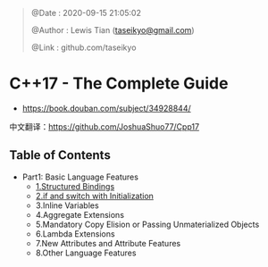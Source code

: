 > @Date    : 2020-09-15 21:05:02
>
> @Author  : Lewis Tian (taseikyo@gmail.com)
>
> @Link    : github.com/taseikyo

# C++17 - The Complete Guide

- https://book.douban.com/subject/34928844/

中文翻译：https://github.com/JoshuaShuo77/Cpp17

## Table of Contents

- Part1: Basic Language Features
	- [1.Structured Bindings](src/01.structured-bindings.md)
	- [2.if and switch with Initialization](src/02.if-and-switch-with-initialization.md)
	- 3.Inline Variables
	- 4.Aggregate Extensions
	- 5.Mandatory Copy Elision or Passing Unmaterialized Objects
	- 6.Lambda Extensions
	- 7.New Attributes and Attribute Features
	- 8.Other Language Features
